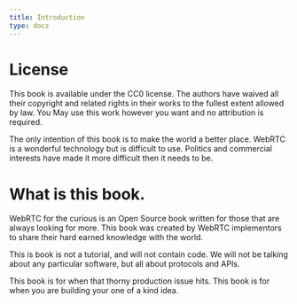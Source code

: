 ```yaml
---
title: Introduction
type: docs
---
```


# License

This book is available under the CC0 license. The authors have waived all their copyright and related rights in their works to the fullest extent allowed by law. You May use this work however you want and no attribution is required.

The only intention of this book is to make the world a better place. WebRTC is a wonderful technology but is difficult to use. Politics and commercial interests have made it more difficult then it needs to be.

# What is this book.

WebRTC for the curious is an Open Source book written for those that are always looking for more. This book was created by WebRTC implementors to share their hard earned knowledge with the world.

This is book is not a tutorial, and will not contain code. We will not be talking about any particular software, but all about protocols and APIs.

This book is for when that thorny production issue hits. This book is for when you are building your one of a kind idea.
